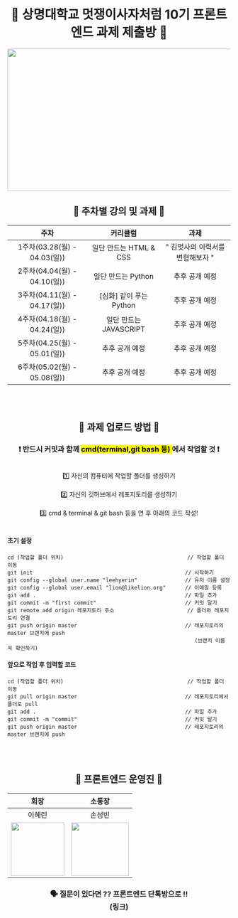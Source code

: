 <div align="center">
  
# 🦁 상명대학교 멋쟁이사자처럼 10기 프론트엔드 과제 제출방 🦁
  
<img src="https://user-images.githubusercontent.com/77167694/156416969-3add381e-1311-4fa8-b8df-a48bbafe5607.jpeg" width="800" height="320">

  
## 📝 주차별 강의 및 과제 📝

|주차|커리큘럼|과제|
|:---:|:---:|:---:|
|1주차(03.28(월) - 04.03(일))| 일단 만드는 HTML & CSS | " 김멋사의 이력서를 변형해보자 "|
|2주차(04.04(월) - 04.10(일))| 일단 만드는 Python | 추후 공개 예정|
|3주차(04.11(월) - 04.17(일)) | [심화] 같이 푸는 Python | 추후 공개 예정|
|4주차(04.18(월) - 04.24(일)) | 일단 만드는 JAVASCRIPT | 추후 공개 예정|
|5주차(04.25(월) - 05.01(일)) | 추후 공개 예정 | 추후 공개 예정|
|6주차(05.02(월) - 05.08(일)) | 추후 공개 예정 | 추후 공개 예정 |
 
 <br/><br/>
  
## 🧸 과제 업로드 방법 🧸
### ❗️ 반드시 커밋과 함께 <mark> cmd(terminal,git bash 등) </mark>에서 작업할 것 ❗️
<br/>
1️⃣ 자신의 컴퓨터에 작업할 폴더를 생성하기 
<br/><br/>
2️⃣ 자신의 깃허브에서 레포지토리를 생성하기
<br/><br/>
3️⃣ cmd & terminal & git bash 등을 연 후 아래의 코드 작성!
  <br/><br/>
</div>

<div>
  
  #### 초기 설정
  ```
  cd (작업할 폴더 위치)                                       // 작업할 폴더 이동
  git init                                                // 시작하기
  git config --global user.name "leehyerin"               // 유저 이름 설정   
  git config --global user.email "lion@likelion.org"      // 이메일 등록
  git add .                                               // 파일 추가
  git commit -m "first commit"                            // 커밋 달기
  git remote add origin 레포지토리 주소                       // 폴더와 레포지토리 연결
  git push origin master                                  // 레포지토리의 master 브랜치에 push
                                                             (브랜치 이름 꼭 확인하기)
  ```
  
  #### 앞으로 작업 후 입력할 코드
  ```
  cd (작업할 폴더 위치)                                       // 작업할 폴더 이동
  git pull origin master                                  // 레포지토리에서 폴더로 pull
  git add .                                               // 파일 추가
  git commit -m "commit"                                  // 커밋 달기
  git push origin master                                  // 레포지토리의 master 브랜치에 push
  ```
  
</div>

<div align="center"> 
  
<br/><br/>
## 💓 프론트엔드 운영진 💓

|회장|소통장|
|:---:|:---:|
|이혜린|손성빈|
|<img src="https://user-images.githubusercontent.com/77167694/156386187-83df5f5c-4615-46cb-a1f1-13eee4c1e17b.png" width="120" height="120"/> | <img src="https://user-images.githubusercontent.com/77167694/156384656-f8d9340f-b24f-4f4b-aef4-a1797f636c41.png" width="130" height="120"/>|

### 🗣 질문이 있다면 ?? 프론트엔드 단톡방으로 !! <br/> (링크)
</div>
